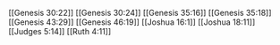 [[Genesis 30:22]]
[[Genesis 30:24]]
[[Genesis 35:16]]
[[Genesis 35:18]]
[[Genesis 43:29]]
[[Genesis 46:19]]
[[Joshua 16:1]]
[[Joshua 18:11]]
[[Judges 5:14]]
[[Ruth 4:11]]
